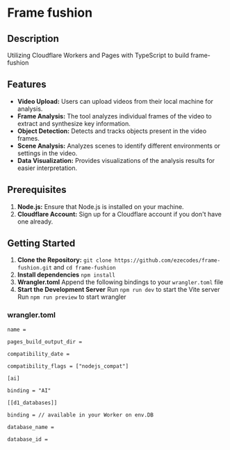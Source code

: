 # Frame fushion

## Description
Utilizing Cloudflare Workers and Pages with TypeScript to build frame-fushion

## Features
- **Video Upload:** Users can upload videos from their local machine for analysis.
- **Frame Analysis:** The tool analyzes individual frames of the video to extract and synthesize key information.
- **Object Detection:** Detects and tracks objects present in the video frames.
- **Scene Analysis:** Analyzes scenes to identify different environments or settings in the video.
- **Data Visualization:** Provides visualizations of the analysis results for easier interpretation.

## Prerequisites
1. **Node.js:** Ensure that Node.js is installed on your machine.
2. **Cloudflare Account:** Sign up for a Cloudflare account if you don't have one already.
   
## Getting Started
1. **Clone the Repository:**
   `git clone https://github.com/ezecodes/frame-fushion.git` and `cd frame-fushion`
2. **Install dependencies**
   `npm install`
3. **Wrangler.toml**
   Append the following bindings to your `wrangler.toml` file
4. **Start the Development Server**
   Run `npm run dev` to start the Vite server
   Run `npm run preview` to start wrangler
   
### wrangler.toml
`name =`

`pages_build_output_dir =`

`compatibility_date =`

`compatibility_flags = ["nodejs_compat"]`

`[ai]`

`binding = "AI"`

`[[d1_databases]]`

`binding = // available in your Worker on env.DB`

`database_name =`

`database_id =`


   
